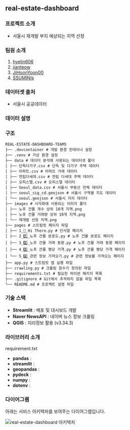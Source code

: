 ##  real-estate-dashboard

### 프로젝트 소개
- 서울시 재개발 부지 예상되는 지역 선정

### 팀원 소개
1. [hyelin606](https://github.com/hyelin606)
2. [jianteow](https://github.com/jianteow)
3. [JiHoonYoon00](https://github.com/JiHoonYoon00)
4. [SSUMINIs](https://github.com/SSUMINIs)

### 데이터셋 출처
- 서울시 공공데이터

### 데이터 설명

### 구조
```
REAL-ESTATE-DASHBOARD-TEAM5
├── .devcontainer # 개발 환경 컨테이너 설정
├── .venv # 가상 환경 설정
├── data # 데이터 분석에 사용되는 데이터셋 폴더
│ ├── 단독다가구.csv # 단독 및 다가구 주택 데이터
│ ├── 아파트.csv # 아파트 거래 데이터
│ ├── 연립다세대.csv # 연립 다세대 주택 데이터
│ ├── 오피스텔.csv # 오피스텔 데이터
│ ├── Seoul_data.csv # 서울시 부동산 전체 데이터
│ ├── seoul_sig_cd.geojson # 서울시 구역별 지도 데이터
│ └── seoul.geojson # 서울시 지리 데이터
├── images # 시각화에 사용되는 이미지 폴더
│ ├── 노후 건물 개수 상위 10개 지역.png
│ ├── 노후 건물 거래량 상위 10개 지역.png
│ └── 재개발 선정 지역.png
├── pages # 스트림릿 페이지 파일
│ ├── 1_👋_Hi There.py # 인사말 페이지
│ ├── 2_1️⃣_노후 건물 분포도.py # 노후 건물 분포도 페이지
│ ├── 3_2️⃣_노후 건물 거래 동향.py # 노후 건물 거래 동향 페이지
│ ├── 4_3️⃣_노후 건물 평당 가격.py # 노후 건물 평당 가격 페이지
│ └── 5_4️⃣_관련 정보 가져오기.py # 관련 정보를 가져오는 페이지
├── app.py # 스트림릿 앱 실행 파일
├── crawling.py # 크롤링 함수가 정의된 파일
├── requirements.txt # 필요한 파이썬 패키지 목록
├── .gitignore # Git에서 추적하지 않을 파일 목록
└── README.md # 프로젝트 설명 파일
```

### 기술 스택
- **Streamlit** : 배포 및 대시보드 개발
- **Naver NewsAPI** : 네이버 뉴스 정보 크롤링
- **QGIS** : 지리정보 활용 (v3.34.3)

### 라이브러리 소개
requirement.txt
- **pandas** : 
- **streamlit** : 
- **geopandas** : 
- **pydeck** : 
- **numpy** : 
- **dotenv** :


### 다이어그램
아래는 서비스 아키텍처를 보여주는 다이어그램입니다.

![real-estate-dashboard 아키텍처](./.png)
